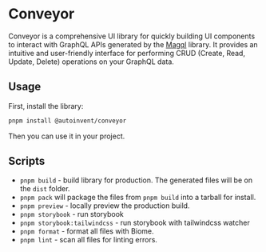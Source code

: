 # Conveyor

Conveyor is a comprehensive UI library for quickly building UI components to interact with GraphQL APIs generated by the [Magql](https://github.com/autoinvent/magql) library. It provides an intuitive and user-friendly interface for performing CRUD (Create, Read, Update, Delete) operations on your GraphQL data.

## Usage

First, install the library:

```bash
pnpm install @autoinvent/conveyor
```

Then you can use it in your project.

## Scripts

- `pnpm build` - build library for production. The generated files will be on the `dist` folder. 
- `pnpm pack` will package the files from `pnpm build` into a tarball for install.
- `pnpm preview` - locally preview the production build.
- `pnpm storybook` - run storybook
- `pnpm storybook:tailwindcss` - run storybook with tailwindcss watcher
- `pnpm format` - format all files with Biome.
- `pnpm lint` - scan all files for linting errors.
